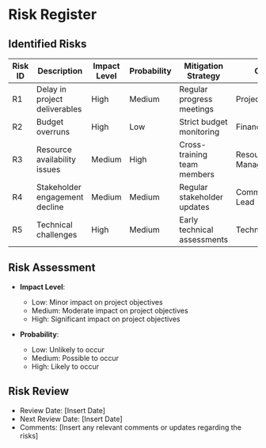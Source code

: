 # Risk Register

## Identified Risks

| Risk ID | Description                     | Impact Level | Probability | Mitigation Strategy               | Owner         | Status       |
|---------|---------------------------------|--------------|-------------|-----------------------------------|---------------|--------------|
| R1      | Delay in project deliverables   | High         | Medium      | Regular progress meetings         | Project Manager| Open         |
| R2      | Budget overruns                 | High         | Low         | Strict budget monitoring          | Finance Lead  | Open         |
| R3      | Resource availability issues     | Medium       | High        | Cross-training team members       | Resource Manager| Open         |
| R4      | Stakeholder engagement decline   | Medium       | Medium      | Regular stakeholder updates       | Communications Lead| Open         |
| R5      | Technical challenges             | High         | Medium      | Early technical assessments       | Technical Lead | Open         |

## Risk Assessment

- **Impact Level**: 
  - Low: Minor impact on project objectives
  - Medium: Moderate impact on project objectives
  - High: Significant impact on project objectives

- **Probability**: 
  - Low: Unlikely to occur
  - Medium: Possible to occur
  - High: Likely to occur

## Risk Review

- Review Date: [Insert Date]
- Next Review Date: [Insert Date]
- Comments: [Insert any relevant comments or updates regarding the risks]